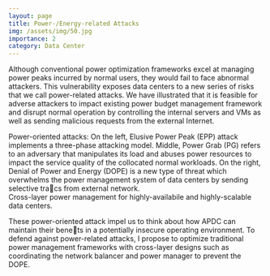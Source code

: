 ```yaml
---
layout: page
title: Power-/Energy-related Attacks
img: /assets/img/50.jpg
importance: 2
category: Data Center
---
```

Although conventional power optimization frameworks excel at managing power peaks incurred by normal users, they would fail to face abnormal attackers. This vulnerability exposes data centers to a new series of risks that we call power-related attacks. We have illustrated that it is feasible for adverse attackers to impact existing power budget management framework and disrupt normal operation by controlling the internal servers and VMs as well as sending malicious requests from the external Internet.

<div class="row">
    <div class="col-sm mt-3 mt-md-0">
        <img class="img-fluid rounded z-depth-1" src="{{ '/assets/img/1.jpg' | relative_url }}" alt="" title="example image"/>
    </div>
    <div class="col-sm mt-3 mt-md-0">
        <img class="img-fluid rounded z-depth-1" src="{{ '/assets/img/3.jpg' | relative_url }}" alt="" title="example image"/>
    </div>
    <div class="col-sm mt-3 mt-md-0">
        <img class="img-fluid rounded z-depth-1" src="{{ '/assets/img/5.jpg' | relative_url }}" alt="" title="example image"/>
    </div>
</div>
<div class="caption">
    Power-oriented attacks: On the left, Elusive Power Peak (EPP) attack implements a three-phase attacking model. Middle, Power Grab (PG) refers to an adversary that manipulates its load and abuses power resources to impact the service quality of the collocated normal workloads. On the right, Denial of Power and Energy (DOPE) is a new type of threat which overwhelms the power management system of data centers by sending selective tracs from external network.
</div>
<div class="row">
    <div class="col-sm mt-3 mt-md-0">
        <img class="img-fluid rounded z-depth-1" src="{{ '/assets/img/50.jpg' | relative_url }}" alt="" title="example image"/>
    </div>
</div>
<div class="caption">
    Cross-layer power management for highly-availabile and highly-scalable data centers.
</div>

These power-oriented attack impel us to think about how APDC can maintain their benets in a potentially insecure operating environment. To defend against power-related attacks, I propose to optimize traditional power management frameworks with cross-layer designs such as coordinating the network balancer and power manager to prevent the DOPE.